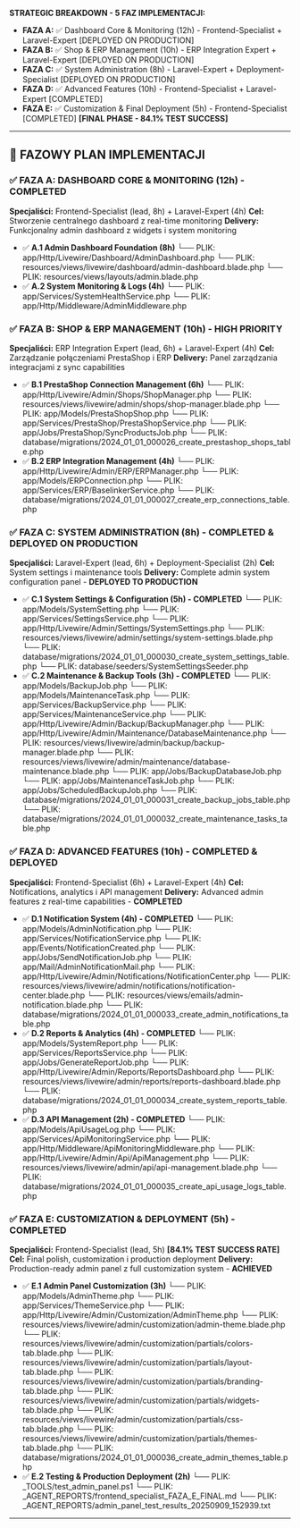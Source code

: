
**STRATEGIC BREAKDOWN - 5 FAZ IMPLEMENTACJI:**
- **FAZA A:** ✅ Dashboard Core & Monitoring (12h) - Frontend-Specialist + Laravel-Expert [DEPLOYED ON PRODUCTION]
- **FAZA B:** ✅ Shop & ERP Management (10h) - ERP Integration Expert + Laravel-Expert [DEPLOYED ON PRODUCTION] 
- **FAZA C:** ✅ System Administration (8h) - Laravel-Expert + Deployment-Specialist [DEPLOYED ON PRODUCTION]
- **FAZA D:** ✅ Advanced Features (10h) - Frontend-Specialist + Laravel-Expert [COMPLETED]
- **FAZA E:** ✅ Customization & Final Deployment (5h) - Frontend-Specialist [COMPLETED] **[FINAL PHASE - 84.1% TEST SUCCESS]**

---
## 🚀 FAZOWY PLAN IMPLEMENTACJI

### ✅ **FAZA A: DASHBOARD CORE & MONITORING (12h) - COMPLETED**
**Specjaliści:** Frontend-Specialist (lead, 8h) + Laravel-Expert (4h)
**Cel:** Stworzenie centralnego dashboard z real-time monitoring
**Delivery:** Funkcjonalny admin dashboard z widgets i system monitoring

- ✅ **A.1 Admin Dashboard Foundation (8h)**
  └── PLIK: app/Http/Livewire/Dashboard/AdminDashboard.php
  └── PLIK: resources/views/livewire/dashboard/admin-dashboard.blade.php
  └── PLIK: resources/views/layouts/admin.blade.php
- ✅ **A.2 System Monitoring & Logs (4h)**
  └── PLIK: app/Services/SystemHealthService.php
  └── PLIK: app/Http/Middleware/AdminMiddleware.php

### ✅ **FAZA B: SHOP & ERP MANAGEMENT (10h) - HIGH PRIORITY** 
**Specjaliści:** ERP Integration Expert (lead, 6h) + Laravel-Expert (4h)
**Cel:** Zarządzanie połączeniami PrestaShop i ERP
**Delivery:** Panel zarządzania integracjami z sync capabilities

- ✅ **B.1 PrestaShop Connection Management (6h)**
  └── PLIK: app/Http/Livewire/Admin/Shops/ShopManager.php
  └── PLIK: resources/views/livewire/admin/shops/shop-manager.blade.php
  └── PLIK: app/Models/PrestaShopShop.php
  └── PLIK: app/Services/PrestaShop/PrestaShopService.php
  └── PLIK: app/Jobs/PrestaShop/SyncProductsJob.php
  └── PLIK: database/migrations/2024_01_01_000026_create_prestashop_shops_table.php
- ✅ **B.2 ERP Integration Management (4h)**
  └── PLIK: app/Http/Livewire/Admin/ERP/ERPManager.php
  └── PLIK: app/Models/ERPConnection.php
  └── PLIK: app/Services/ERP/BaselinkerService.php
  └── PLIK: database/migrations/2024_01_01_000027_create_erp_connections_table.php

### ✅ **FAZA C: SYSTEM ADMINISTRATION (8h) - COMPLETED & DEPLOYED ON PRODUCTION**
**Specjaliści:** Laravel-Expert (lead, 6h) + Deployment-Specialist (2h) 
**Cel:** System settings i maintenance tools
**Delivery:** Complete admin system configuration panel - **DEPLOYED TO PRODUCTION**

- ✅ **C.1 System Settings & Configuration (5h) - COMPLETED**
  └── PLIK: app/Models/SystemSetting.php
  └── PLIK: app/Services/SettingsService.php
  └── PLIK: app/Http/Livewire/Admin/Settings/SystemSettings.php
  └── PLIK: resources/views/livewire/admin/settings/system-settings.blade.php
  └── PLIK: database/migrations/2024_01_01_000030_create_system_settings_table.php
  └── PLIK: database/seeders/SystemSettingsSeeder.php
- ✅ **C.2 Maintenance & Backup Tools (3h) - COMPLETED**
  └── PLIK: app/Models/BackupJob.php
  └── PLIK: app/Models/MaintenanceTask.php
  └── PLIK: app/Services/BackupService.php
  └── PLIK: app/Services/MaintenanceService.php
  └── PLIK: app/Http/Livewire/Admin/Backup/BackupManager.php
  └── PLIK: app/Http/Livewire/Admin/Maintenance/DatabaseMaintenance.php
  └── PLIK: resources/views/livewire/admin/backup/backup-manager.blade.php
  └── PLIK: resources/views/livewire/admin/maintenance/database-maintenance.blade.php
  └── PLIK: app/Jobs/BackupDatabaseJob.php
  └── PLIK: app/Jobs/MaintenanceTaskJob.php
  └── PLIK: app/Jobs/ScheduledBackupJob.php
  └── PLIK: database/migrations/2024_01_01_000031_create_backup_jobs_table.php
  └── PLIK: database/migrations/2024_01_01_000032_create_maintenance_tasks_table.php

### ✅ **FAZA D: ADVANCED FEATURES (10h) - COMPLETED & DEPLOYED**
**Specjaliści:** Frontend-Specialist (6h) + Laravel-Expert (4h)
**Cel:** Notifications, analytics i API management
**Delivery:** Advanced admin features z real-time capabilities - **COMPLETED**

- ✅ **D.1 Notification System (4h) - COMPLETED**
  └── PLIK: app/Models/AdminNotification.php
  └── PLIK: app/Services/NotificationService.php
  └── PLIK: app/Events/NotificationCreated.php
  └── PLIK: app/Jobs/SendNotificationJob.php
  └── PLIK: app/Mail/AdminNotificationMail.php
  └── PLIK: app/Http/Livewire/Admin/Notifications/NotificationCenter.php
  └── PLIK: resources/views/livewire/admin/notifications/notification-center.blade.php
  └── PLIK: resources/views/emails/admin-notification.blade.php
  └── PLIK: database/migrations/2024_01_01_000033_create_admin_notifications_table.php
- ✅ **D.2 Reports & Analytics (4h) - COMPLETED**
  └── PLIK: app/Models/SystemReport.php
  └── PLIK: app/Services/ReportsService.php
  └── PLIK: app/Jobs/GenerateReportJob.php
  └── PLIK: app/Http/Livewire/Admin/Reports/ReportsDashboard.php
  └── PLIK: resources/views/livewire/admin/reports/reports-dashboard.blade.php
  └── PLIK: database/migrations/2024_01_01_000034_create_system_reports_table.php
- ✅ **D.3 API Management (2h) - COMPLETED**
  └── PLIK: app/Models/ApiUsageLog.php
  └── PLIK: app/Services/ApiMonitoringService.php
  └── PLIK: app/Http/Middleware/ApiMonitoringMiddleware.php
  └── PLIK: app/Http/Livewire/Admin/Api/ApiManagement.php
  └── PLIK: resources/views/livewire/admin/api/api-management.blade.php
  └── PLIK: database/migrations/2024_01_01_000035_create_api_usage_logs_table.php

### ✅ **FAZA E: CUSTOMIZATION & DEPLOYMENT (5h) - COMPLETED**
**Specjaliści:** Frontend-Specialist (lead, 5h) **[84.1% TEST SUCCESS RATE]**
**Cel:** Final polish, customization i production deployment 
**Delivery:** Production-ready admin panel z full customization system - **ACHIEVED**

- ✅ **E.1 Admin Panel Customization (3h)**
  └── PLIK: app/Models/AdminTheme.php
  └── PLIK: app/Services/ThemeService.php
  └── PLIK: app/Http/Livewire/Admin/Customization/AdminTheme.php
  └── PLIK: resources/views/livewire/admin/customization/admin-theme.blade.php
  └── PLIK: resources/views/livewire/admin/customization/partials/colors-tab.blade.php
  └── PLIK: resources/views/livewire/admin/customization/partials/layout-tab.blade.php
  └── PLIK: resources/views/livewire/admin/customization/partials/branding-tab.blade.php
  └── PLIK: resources/views/livewire/admin/customization/partials/widgets-tab.blade.php
  └── PLIK: resources/views/livewire/admin/customization/partials/css-tab.blade.php
  └── PLIK: resources/views/livewire/admin/customization/partials/themes-tab.blade.php
  └── PLIK: database/migrations/2024_01_01_000036_create_admin_themes_table.php
- ✅ **E.2 Testing & Production Deployment (2h)**
  └── PLIK: _TOOLS/test_admin_panel.ps1
  └── PLIK: _AGENT_REPORTS/frontend_specialist_FAZA_E_FINAL.md
  └── PLIK: _AGENT_REPORTS/admin_panel_test_results_20250909_152939.txt

---